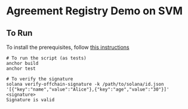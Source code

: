 # Agreement Registry Demo on SVM

## To Run

To install the prerequisites, follow [this instructions](https://solana.com/docs/intro/installation)

```shell
# To run the script (as tests)
anchor build
anchor test

# To verify the signature
solana verify-offchain-signature -k /path/to/solana/id.json '[{"key":"name","value":"Alice"},{"key":"age","value":"30"}]' <signature>
Signature is valid 
```
